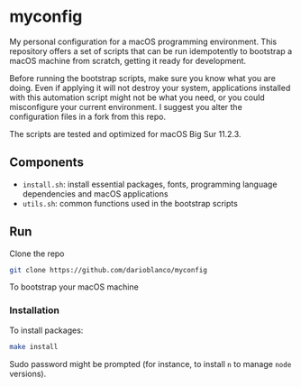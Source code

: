# myconfig

My personal configuration for a macOS programming environment. This repository offers a set of
scripts that can be run idempotently to bootstrap a macOS machine from scratch, getting it ready
for development.

Before running the bootstrap scripts, make sure you know what you are doing.
Even if applying it will not destroy your system, applications installed with this automation script
might not be what you need, or you could misconfigure your current environment.
I suggest you alter the configuration files in a fork from this repo.

The scripts are tested and optimized for macOS Big Sur 11.2.3.

## Components

- `install.sh`: install essential packages, fonts, programming language dependencies and macOS applications
- `utils.sh`: common functions used in the bootstrap scripts

## Run

Clone the repo

```sh
git clone https://github.com/darioblanco/myconfig
```

To bootstrap your macOS machine

### Installation

To install packages:

```sh
make install
```

Sudo password might be prompted (for instance, to install `n` to manage `node` versions).
